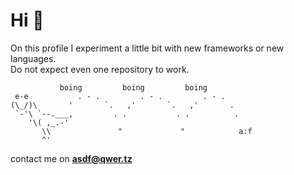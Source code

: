 # Hi 👋

On this profile I experiment a little bit with new frameworks or new languages.  
Do not expect even one repository to work.

```
           boing         boing         boing              
 e-e           . - .         . - .         . - .          
(\_/)\       '       `.   ,'       `.   ,'       .        
 `-'\ `--.___,         . .           . .          .       
    '\( ,_.-'                                             
       \\               "             "            a:f
       ^'
```
contact me on **asdf@qwer.tz**
